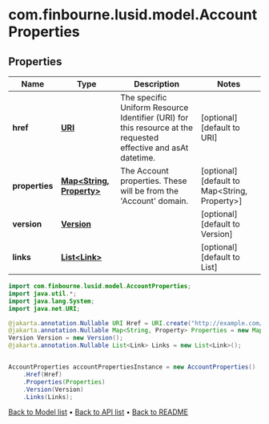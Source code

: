 # com.finbourne.lusid.model.AccountProperties

## Properties

Name | Type | Description | Notes
------------ | ------------- | ------------- | -------------
**href** | [**URI**](URI.md) | The specific Uniform Resource Identifier (URI) for this resource at the requested effective and asAt datetime. | [optional] [default to URI]
**properties** | [**Map&lt;String, Property&gt;**](Property.md) | The Account properties. These will be from the &#39;Account&#39; domain. | [optional] [default to Map<String, Property>]
**version** | [**Version**](Version.md) |  | [optional] [default to Version]
**links** | [**List&lt;Link&gt;**](Link.md) |  | [optional] [default to List<Link>]

```java
import com.finbourne.lusid.model.AccountProperties;
import java.util.*;
import java.lang.System;
import java.net.URI;

@jakarta.annotation.Nullable URI Href = URI.create("http://example.com/Href");
@jakarta.annotation.Nullable Map<String, Property> Properties = new Map<String, Property>();
Version Version = new Version();
@jakarta.annotation.Nullable List<Link> Links = new List<Link>();


AccountProperties accountPropertiesInstance = new AccountProperties()
    .Href(Href)
    .Properties(Properties)
    .Version(Version)
    .Links(Links);
```


[Back to Model list](../README.md#documentation-for-models) &#8226; [Back to API list](../README.md#documentation-for-api-endpoints) &#8226; [Back to README](../README.md)
